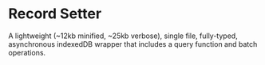 # Record Setter

A lightweight (~12kb minified, ~25kb verbose), single file, fully-typed, asynchronous indexedDB wrapper that includes a query function and batch operations.